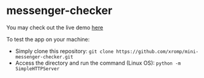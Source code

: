 # messenger-checker

You may check out the live demo [here](https://github.com/xromp/messenger-checker.git)

To test the app on your machine:
 - Simply clone this repository: `git clone https://github.com/xromp/mini-messenger-checker.git`
 - Access the directory and run the command (Linux OS): `python -m SimpleHTTPServer`

